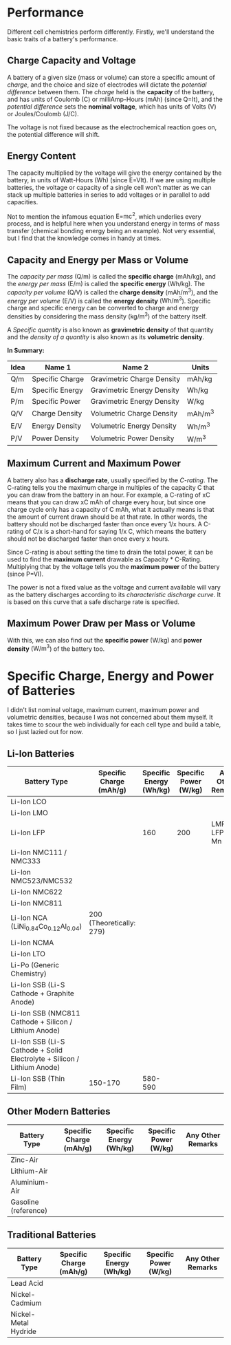 # Performance
Different cell chemistries perform differently. Firstly, we'll understand the basic traits of a battery's performance. 

## Charge Capacity and Voltage
A battery of a given size (mass or volume) can store a specific amount of *charge*, and the choice and size of electrodes will dictate the *potential difference* between them. The *charge* held is the **capacity** of the battery, and has units of Coulomb ($\text{C}$) or milliAmp-Hours ($\text{mAh}$) (since $\text{Q=It}$), and the *potential difference* sets the **nominal voltage**, which has units of Volts ($\text{V}$) or Joules/Coulomb ($\text{J/C}$).

The voltage is not fixed because as the electrochemical reaction goes on, the potential difference will shift.
## Energy Content
The capacity multiplied by the voltage will give the energy contained by the battery, in units of Watt-Hours ($\text{Wh}$) (since $\text{E=VIt}$). If we are using multiple batteries, the voltage or capacity of a single cell won't matter as we can stack up multiple batteries in series to add voltages or in parallel to add capacities.

Not to mention the infamous equation $\text{E=mc}^\text{2}$, which underlies every process, and is helpful here when you understand energy in terms of mass transfer (chemical bonding energy being an example). Not very essential, but I find that the knowledge comes in handy at times.
## Capacity and Energy per Mass or Volume
The *capacity per mass* ($\text{Q/m}$) is called the **specific charge** ($\text{mAh/kg}$), and the *energy per mass* ($\text{E/m}$) is called the **specific energy** ($\text{Wh/kg}$). The *capacity per volume* ($\text{Q/V}$) is called the **charge density** ($\text{mAh/m}^\text{3}$), and the *energy per volume* ($\text{E/V}$) is called the **energy density** ($\text{Wh/m}^\text{3}$). Specific charge and specific energy can be converted to charge and energy densities by considering the mass density ($\text{kg/m}^\text{3}$) of the battery itself.

A *Specific quantity* is also known as **gravimetric density** of that quantity and the *density of a quantity* is also known as its **volumetric density**.

**In Summary:**

| Idea | Name 1 | Name 2 | Units |
| --- | --- | --- | --- |
| $\text{Q/m}$ | Specific Charge | Gravimetric Charge Density | $\text{mAh/kg}$ |
| $\text{E/m}$ | Specific Energy | Gravimetric Energy Density | $\text{Wh/kg}$ |
| $\text{P/m}$ | Specific Power | Gravimetric Energy Density | $\text{W/kg}$ |
| $\text{Q/V}$ | Charge Density | Volumetric Charge Density | $\text{mAh/m}^\text{3}$ |
| $\text{E/V}$ | Energy Density | Volumetric Energy Density | $\text{Wh/m}^\text{3}$ |
| $\text{P/V}$ | Power Density | Volumetric Power Density | $\text{W/m}^\text{3}$ |
## Maximum Current and Maximum Power
A battery also has a **discharge rate**, usually specified by the *C-rating*. The C-rating tells you the maximum charge in multiples of the capacity $\text{C}$ that you can draw from the battery in an hour. For example, a C-rating of $\text{xC}$ means that you can draw $\text{xC mAh}$ of charge every hour, but since one charge cycle only has a capacity of $\text{C mAh}$, what it actually means is that the amount of current drawn should be at that rate. In other words, the battery should not be discharged faster than once every $\text{1/x}$ hours. A C-rating of $\text{C/x}$ is a short-hand for saying $\text{1/x C}$, which means the battery should not be discharged faster than once every $\text{x}$ hours.

Since C-rating is about setting the time to drain the total power, it can be used to find the **maximum current** drawable as $\text{Capacity * C-Rating}$. Multiplying that by the voltage tells you the **maximum power** of the battery (since $\text{P=VI}$).

The power is not a fixed value as the voltage and current available will vary as the battery discharges according to its *characteristic discharge curve*. It is based on this curve that a safe discharge rate is specified.
## Maximum Power Draw per Mass or Volume
With this, we can also find out the **specific power** ($\text{W/kg}$) and **power density** ($\text{W/m}^\text{3}$) of the battery too.
# Specific Charge, Energy and Power of Batteries
I didn't list nominal voltage, maximum current, maximum power and volumetric densities, because I was not concerned about them myself. It takes time to scour the web individually for each cell type and build a table, so I just lazied out for now.
## Li-Ion Batteries
| Battery Type | Specific Charge ($\text{mAh/g}$) | Specific Energy ($\text{Wh/kg}$) | Specific Power ($\text{W/kg}$) | Any Other Remarks |
| ---- | ---- | ---- | ---- | ---- |
| Li-Ion LCO |  |  |  |  |
| Li-Ion LMO |  |  |  |  |
| Li-Ion LFP |  | 160 | 200 | LMFP is LFP + Mn |
| Li-Ion NMC111 / NMC333 |  |  |  |  |
| Li-Ion NMC523/NMC532 |  |  |  |  |
| Li-Ion NMC622 |  |  |  |  |
| Li-Ion NMC811 |  |  |  |  |
| Li-Ion NCA $(\text{LiNi}_\text{0.84}\text{Co}_\text{0.12}\text{Al}_\text{0.04})$ | 200 (Theoretically: 279) |  |  |  |
| Li-Ion NCMA |  |  |  |  |
| Li-Ion LTO |  |  |  |  |
| Li-Po (Generic Chemistry) |  |  |  |  |
| Li-Ion SSB (Li-S Cathode + Graphite Anode) |  |  |  |  |
| Li-Ion SSB (NMC811 Cathode + Silicon / Lithium Anode) |  |  |  |  |
| Li-Ion SSB (Li-S Cathode + Solid Electrolyte + Silicon / Lithium Anode) |  |  |  |  |
| Li-Ion SSB (Thin Film) | 150-170 | 580-590 |  |  |
## Other Modern Batteries
| Battery Type | Specific Charge ($\text{mAh/g}$) | Specific Energy ($\text{Wh/kg}$) | Specific Power ($\text{W/kg}$) | Any Other Remarks |
| --- | --- | --- | --- | --- |
| Zinc-Air |  |  |  |  |
| Lithium-Air |  |  |  |  |
| Aluminium-Air |  |  |  |  |
| Gasoline (reference) |  |  |  |  |
## Traditional Batteries
| Battery Type | Specific Charge ($\text{mAh/g}$) | Specific Energy ($\text{Wh/kg}$) | Specific Power ($\text{W/kg}$) | Any Other Remarks |
| --- | --- | --- | --- | --- |
| Lead Acid |  |  |  |  |
| Nickel-Cadmium |  |  |  |  |
| Nickel-Metal Hydride |  |  |  |  |
